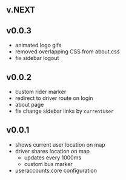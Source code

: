 ## v.NEXT

## v0.0.3

- animated logo gifs
- removed overlapping CSS from about.css
- fix sidebar logout

## v0.0.2

- custom rider marker
- redirect to driver route on login
- about page
- fix change sidebar links by `currentUser`

## v0.0.1

- shows current user location on map
- driver shares location on map
  - updates every 1000ms
  - custom bus marker
- useraccounts:core configuration
